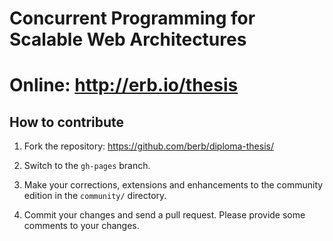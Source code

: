 # Concurrent Programming for Scalable Web Architectures

# Online: http://erb.io/thesis

## How to contribute

1. Fork the repository: https://github.com/berb/diploma-thesis/

2. Switch to the `gh-pages` branch.

3. Make your corrections, extensions and enhancements to the community edition in the `community/` directory.

4. Commit your changes and send a pull request. Please provide some comments to your changes. 



